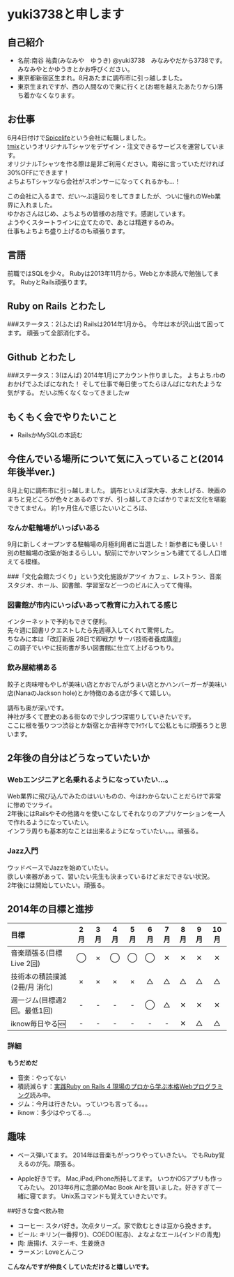 # yuki3738と申します
## 自己紹介
* 名前:南谷 祐貴(みなみや　ゆうき) @yuki3738　みなみやだから3738です。
みなみやとかゆうきとかお呼びください。
* 東京都新宿区生まれ。8月あたまに調布市に引っ越しました。
* 東京生まれですが、西の人間なので東に行くと(お堀を越えたあたりから)落ち着かなくなります。

## お仕事
6月4日付けで[Spicelife](http://spicelife.jp/)という会社に転職しました。  
[tmix](http://tmix.jp/)というオリジナルTシャツをデザイン・注文できるサービスを運営しています。  
オリジナルTシャツを作る際は是非ご利用ください。南谷に言っていただければ30%OFFにできます！  
よちよちTシャツなら会社がスポンサーになってくれるかも…！


この会社に入るまで、だい〜ぶ遠回りをしてきましたが、ついに憧れのWeb業界に入れました。  
ゆかおさんはじめ、よちよちの皆様のお陰です。感謝しています。  
ようやくスタートラインに立てたので、あとは精進するのみ。  
仕事もよちよち盛り上げるのも頑張ります。


## 言語
前職ではSQLを少々。
Rubyは2013年11月から。Webとか本読んで勉強してます。
RubyとRails頑張ります。

## Ruby on Rails とわたし
###ステータス：2(ふたば)
Railsは2014年1月から。
今年は本が沢山出て困ってます。
頑張って全部消化する。

## Github とわたし
###ステータス：3(ほんば)
2014年1月にアカウント作りました。
よちよち.rbのおかげでふたばになれた！
そして仕事で毎日使ってたらほんばになれたような気がする。
だいぶ怖くなくなってきましたw

## もくもく会でやりたいこと
* RailsかMySQLの本読む

## 今住んでいる場所について気に入っていること(2014年後半ver.)
8月上旬に調布市に引っ越しました。
調布といえば深大寺、水木しげる、映画のまちと見どころが色々とあるのですが、引っ越してきたばかりでまだ文化を堪能できてません。
約1ヶ月住んで感じたいいところは、

### なんか駐輪場がいっぱいある
9月に新しくオープンする駐輪場の月極利用者に当選した！新参者にも優しい！  
別の駐輪場の改築が始まるらしい。駅前にでかいマンションも建ててるし人口増えてる模様。

###「文化会館たづくり」という文化施設がアツイ
カフェ、レストラン、音楽スタジオ、ホール、図書館、学習室など一つのビルに入ってて俺得。

### 図書館が市内にいっぱいあって教育に力入れてる感じ
インターネットで予約もできて便利。  
先々週に図書リクエストしたら先週導入してくれて驚愕した。  
ちなみに本は「改訂新版 28日で即戦力! サーバ技術者養成講座」  
この調子でいやに技術書が多い図書館に仕立て上げるつもり。

### 飲み屋結構ある
餃子と肉味噌もやしが美味い店とかおでんがうまい店とかハンバーガーが美味い店(NanaのJackson hole)とか特徴のある店が多くて嬉しい。

調布も奥が深いです。  
神社が多くて歴史のある街なので少しづつ深堀りしていきたいです。  
ここに根を張りつつ渋谷とか新宿とか吉祥寺でﾜｲﾜｲして公私ともに頑張ろうと思います。


## 2年後の自分はどうなっていたいか
### Webエンジニアと名乗れるようになっていたい…。
Web業界に飛び込んでみたのはいいものの、今はわからないことだらけで非常に惨めでツライ。  
2年後にはRailsやその他諸々を使いこなしてそれなりのアプリケーションを一人で作れるようになっていたい。  
インフラ周りも基本的なことは出来るようになっていたい。。。頑張る。

### Jazz入門
ウッドベースでJazzを始めていたい。  
欲しい楽器があって、習いたい先生も決まっているけどまだできない状況。  
2年後には開始していたい。頑張る。

## 2014年の目標と進捗
|            目標           | 2月 | 3月 | 4月 | 5月 | 6月 | 7月 | 8月 | 9月 | 10月 |
|:-------------------------|:---:|:---:|:---:|:---:|:---:|:---:|:---:|:---:|:---:|
|音楽頑張る(目標Live 2回)     | ◯ | × | ◯ | ◯ | ◯ | ✕ | ✕ | ✕ | ✕ |
|技術本の積読撲滅(2冊/月 消化) | × | × | × | × | △ | △ | △ | △ | △ |
|週一ジム(目標週2回。最低1回)			| - | - | - | - | ◯ | △ | ✕ | ✕ | ✕ |
|iknow毎日やる:new:			| - | - | - | - | - | - | ✕ | △ | △ |

### 詳細
**もうだめだ**
* 音楽：やってない
* 積読減らす：[実践Ruby on Rails 4 現場のプロから学ぶ本格Webプログラミング](http://www.impressjapan.jp/books/1113101065)読み中。
* ジム：今月は行きたい。っていつも言ってる。。。
* iknow：多少はやってる…。


## 趣味
* ベース弾いてます。
2014年は音楽もがっつりやっていきたい。
でもRuby覚えるのが先。頑張る。

* Apple好きです。
Mac,iPad,iPhone所持してます。
いつかiOSアプリも作ってみたい。
2013年6月に念願のMac Book Airを買いました。好きすぎて一緒に寝てます。
Unix系コマンドも覚えていきたいです。

##好きな食べ飲み物
* コーヒー: スタバ好き。次点タリーズ。家で飲むときは豆から挽きます。
* ビール:   キリン(一番搾り)、COEDO(紅赤)、よなよなエール(インドの青鬼)
* 肉:       唐揚げ、ステーキ、生姜焼き
* ラーメン: Loveとんこつ


**こんなんですが仲良くしていただけると嬉しいです。**
